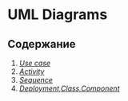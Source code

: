 # UML Diagrams 
## Содержание  
1. *[Use case](https://github.com/KabarykhaVictor750504/SPoH/blob/master/Diagrams/Use%20case/Readme.md)*
2. *[Activity](https://github.com/KabarykhaVictor750504/SPoH/blob/master/Diagrams/Activity/Readme.md)*
3. *[Sequence](https://github.com/KabarykhaVictor750504/SPoH/blob/master/Diagrams/Sequence/Readme.md)*
4. *[Deployment,Class,Component](https://github.com/KabarykhaVictor750504/SPoH/blob/master/Diagrams/DCC/Readme.md)*
